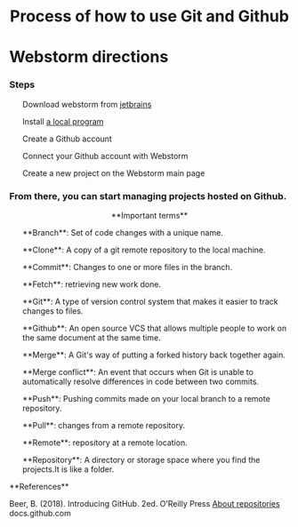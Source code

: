# <div align="center">**Process of how to use Git and Github**</div>
# <div>Webstorm directions</div>
### **Steps**
<ul>
Download  webstorm from <a href="https://www.jetbrains.com/student/">jetbrains</a>
</ul>
<ul>Install <a href="https://git-scm.com/downloads">a local program</a></ul>
<ul>Create a Github account</ul>
<ul>Connect your Github account with Webstorm</ul>
<ul>Create a new project on the Webstorm main page</ul>

### <div align="justify">From there, you can start managing projects hosted on Github.</div>
 <div align="center">**Important terms**</div>
<ul>**Branch**: Set of code changes with a unique name.</ul>
<ul>**Clone**: A copy of a git remote repository to the local machine.</ul>
<ul>**Commit**: Changes to one or more files in the branch.</ul>
<ul>**Fetch**: retrieving new work done.</ul>
<ul>**Git**: A type of version control system that makes it easier to track changes to files.</ul>
<ul>**Github**: An open source VCS that allows multiple people to work on the same document at the same time.</ul>
<ul>**Merge**: A Git's way of putting a forked history back together again.</ul>
<ul>**Merge conflict**: An event that occurs when Git is unable to automatically resolve differences in code between two commits.</ul>
<ul>**Push**: Pushing commits made on your local branch to a remote repository.</ul>
<ul>**Pull**: changes from a remote repository.</ul>
<ul>**Remote**: repository at a remote location.</ul>
<ul>**Repository**: A directory or storage space where you find the projects.It is like a folder.</ul>
**References**


Beer, B. (2018). Introducing GitHub. 2ed. O’Reilly Press
 <a href="https://docs.github.com/en/free-pro-team@latest/github/creating-cloning-and-archiving-repositories/about-repositories">About repositories</a>
 docs.github.com



